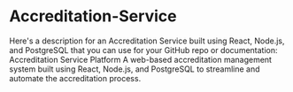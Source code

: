 # Accreditation-Service
 Here's a description for an Accreditation Service built using React, Node.js, and PostgreSQL that you can use for your GitHub repo or documentation:  Accreditation Service Platform A web-based accreditation management system built using React, Node.js, and PostgreSQL to streamline and automate the accreditation process.
